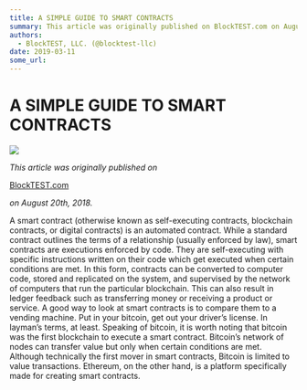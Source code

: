 ```yaml
---
title: A SIMPLE GUIDE TO SMART CONTRACTS
summary: This article was originally published on BlockTEST.com on August 20th, 2018. A smart contract (otherwise known as self-executing contracts, blockchain contracts, or digital contracts) is an automated contract. While a standard contract outlines the terms of a relationship (usually enforced by law), smart contracts are executions enforced by code. They are self-executing with specific instructions written on their code which get executed when certain conditions are met. In this form, contracts ca
authors:
  - BlockTEST, LLC. (@blocktest-llc)
date: 2019-03-11
some_url: 
---
```


# A SIMPLE GUIDE TO SMART CONTRACTS



![](https://api.kauri.io:443/ipfs/QmQUzcJANwhA1HDjKQU6mTysb4o8NcBpRNAgHSxfuCzHbD)

 
_This article was originally published on_
  
[BlockTEST.com](https://blocktest.com/2018/08/20/a-guide-to-smart-contracts/)
  
_on August 20th, 2018._
 
A smart contract (otherwise known as self-executing contracts, blockchain contracts, or digital contracts) is an automated contract. While a standard contract outlines the terms of a relationship (usually enforced by law), smart contracts are executions enforced by code. They are self-executing with specific instructions written on their code which get executed when certain conditions are met.
In this form, contracts can be converted to computer code, stored and replicated on the system, and supervised by the network of computers that run the particular blockchain. This can also result in ledger feedback such as transferring money or receiving a product or service.
A good way to look at smart contracts is to compare them to a vending machine. Put in your bitcoin, get out your driver’s license. In layman’s terms, at least. Speaking of bitcoin, it is worth noting that bitcoin was the first blockchain to execute a smart contract. Bitcoin’s network of nodes can transfer value but only when certain conditions are met.
Although technically the first mover in smart contracts, Bitcoin is limited to value transactions. Ethereum, on the other hand, is a platform specifically made for creating smart contracts.
